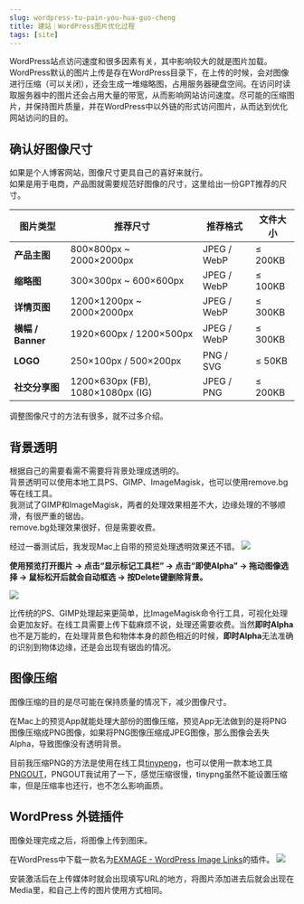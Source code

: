 ```yaml
---
slug: wordpress-tu-pain-you-hua-guo-cheng
title: 建站｜WordPress图片优化过程
tags: [site]
---
```


WordPress站点访问速度和很多因素有关，其中影响较大的就是图片加载。WordPress默认的图片上传是存在WordPress目录下，在上传的时候，会对图像进行压缩（可以关闭），还会生成一堆缩略图，占用服务器硬盘空间。在访问时读取服务器中的图片还会占用大量的带宽，从而影响网站访问速度。尽可能的压缩图片，并保持图片质量，并在WordPress中以外链的形式访问图片，从而达到优化网站访问的目的。
<!-- truncate -->


## 确认好图像尺寸

如果是个人博客网站，图像尺寸更具自己的喜好来就行。  
如果是用于电商，产品图就需要规范好图像的尺寸，这里给出一份GPT推荐的尺寸。 

| 图片类型 | 推荐尺寸 | 推荐格式 | 文件大小 |
|------|------|------|------|
| **产品主图** | 800×800px ~ 2000×2000px | JPEG / WebP | ≤ 200KB |
| **缩略图** | 300×300px ~ 600×600px | JPEG / WebP | ≤ 100KB |
| **详情页图** | 1200×1200px ~ 2000×2000px | JPEG / WebP | ≤ 300KB |
| **横幅 / Banner** | 1920×600px / 1200×500px | JPEG / WebP | ≤ 300KB |
| **LOGO** | 250×100px / 500×200px | PNG / SVG | ≤ 50KB |
| **社交分享图** | 1200×630px (FB), 1080×1080px (IG) | JPEG / PNG | ≤ 200KB |

调整图像尺寸的方法有很多，就不过多介绍。

## 背景透明
根据自己的需要看需不需要将背景处理成透明的。  
背景透明可以使用本地工具PS、GIMP、ImageMagisk，也可以使用remove.bg等在线工具。  
我测试了GIMP和ImageMagisk，两者的处理效果相差不大，边缘处理的不够顺滑，有很严重的锯齿。  
remove.bg处理效果很好，但是需要收费。  

经过一番测试后，我发现Mac上自带的预览处理透明效果还不错。
![](https://oss.wuguipeng.com/image/2025/03/17b61a445e17e50dd33638971707c8a255b786ce.png)

**使用预览打开图片 -> 点击“显示标记工具栏” -> 点击“即使Alpha” -> 拖动图像选择 -> 鼠标松开后就会自动框选 -> 按Delete键删除背景。**

![](https://oss.wuguipeng.com/image/2025/03/5a1123b67ab5f034090c873449b939959ee75840.png)

比传统的PS、GIMP处理起来更简单，比ImageMagisk命令行工具，可视化处理会更加友好。在线工具需要上传下载麻烦不说，处理还需要收费。当然**即时Alpha**也不是万能的，在处理背景色和物体本身的颜色相近的时候，**即时Alpha**无法准确的识别到物体边缘，还是会出现有锯齿的情况。


## 图像压缩
图像压缩的目的是尽可能在保持质量的情况下，减少图像尺寸。 

在Mac上的预览App就能处理大部份的图像压缩，预览App无法做到的是将PNG图像压缩成PNG图像，如果将PNG图像压缩成JPEG图像，那么图像会丢失Alpha，导致图像没有透明背景。

目前我压缩PNG的方法是使用在线工具[tinypeng](https://tinypng.com/)，也可以使用一款本地工具[PNGOUT](https://advsys.net/ken/utils.htm)，PNGOUT我试用了一下，感觉压缩很慢，tinypng虽然不能设置压缩率，但是压缩率也还行，也不怎么影响画质。


## WordPress 外链插件
图像处理完成之后，将图像上传到图床。

在WordPress中下载一款名为[EXMAGE - WordPress Image Links](https://wordpress.org/plugins/exmage-wp-image-links/)的插件。
![](https://oss.wuguipeng.com/image/2025/03/1385d50083b5ea4cf490bc4ca20d55acf7c98c28.png)

安装激活后在上传媒体时就会出现填写URL的地方，将图片添加进去后就会出现在Media里，和自己上传的图片使用方式相同。






